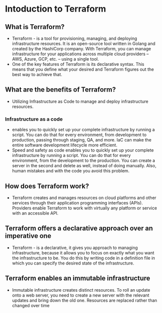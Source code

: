 # Intoduction to Terraform
## What is Terraform?
- Terraform - is a tool for provisioning, managing, and deploying infrastructure resources. It is an open-source tool written in Golang and created by the HashiCorp company. With Terraform, you can manage infrastructure for your applications across multiple cloud providers – AWS, Azure, GCP, etc. – using a single tool.
- One of the key features of Terraform is its declarative syntax. This means that you define what your desired and Terraform figures out the best way to achieve that. 
## What are the benefits of Terraform?
- Utilizing Infrastructure as Code to manage and deploy infrastructure resources.

### Infrastructure as a code
- enables you to quickly set up your complete infrastructure by running a script. You can do that for every environment, from development to production, passing through staging, QA, and more. IaC can make the entire software development lifecycle more efficient.
- Speed and safety as code enables you to quickly set up your complete infrastructure by running a script. You can do that for every environment, from the development to the production. You can create a server in the second and delete as well, instead of doing manually. Also, human mistakes and with the code you avoid this problem.
## How does Terraform work?
- Terraform creates and manages resources on cloud platforms and other services through their application programming interfaces (APIs). Providers enable Terraform to work with virtually any platform or service with an accessible API.
## Terraform offers a declarative approach over an imperative one

- Terraform - is a declarative, it gives you approach to managing infrastructure, because it allows you to focus on exactly what you want the infrastructure to be. You do this by writing code in a definition file in which you can specify the desired state of the infrastructure.
## Terraform enables an immutable infrastructure
- Immutable infrastructure creates distinct resources. To roll an update onto a web server, you need to create a new server with the relevant updates and bring down the old one. Resources are replaced rather than changed over time



